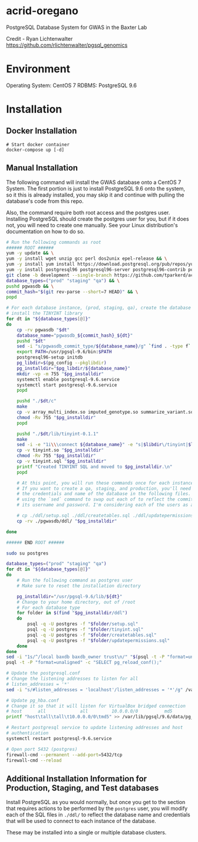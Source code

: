 # acrid-oregano
PostgreSQL Database System for GWAS in the Baxter Lab

Credit - Ryan Lichtenwalter https://github.com/rlichtenwalter/pgsql_genomics

# Environment
Operating System: CentOS 7
RDBMS: PostgreSQL 9.6

# Installation

## Docker Installation

    # Start docker container
    docker-compose up [-d]

## Manual Installation

The following command will install the GWAS database onto a CentOS 7 System.
The first portion is just to install PostgreSQL 9.6 onto the system, so it this 
is already installed, you may skip it and continue with pulling the database's
code from this repo.

Also, the command require both root access and the postgres user. Installing
PostgreSQL should create the postgres user for you, but if it does not, you will
need to create one manually. See your Linux distribution's documentation on how
to do so.

```bash
# Run the following commands as root
###### ROOT ######
yum -y update && \
yum -y install wget unzip gcc perl dos2unix epel-release && \
yum -y install yum install https://download.postgresql.org/pub/repos/yum/reporpms/EL-7-x86_64/pgdg-redhat-repo-latest.noarch.rpm && \
yum -y install postgresql96 postgresql96-server postgresql96-contrib postgresql96-libs postgresql96-devel && \
git clone -b development --single-branch https://github.com/tparkerd/acrid-oregano.git pgwasdb && \
database_types=("prod" "staging" "qa") && \
pushd pgwasdb && \
commit_hash="$(git rev-parse --short=7 HEAD)" && \
popd 

# For each database instance, (prod, staging, qa), create the database and 
# install the TINYINT library
for dt in "${database_types[@]}"
do
    cp -rv pgwasdb "$dt"
    database_name="pgwasdb_${commit_hash}_${dt}"
    pushd "$dt"
    sed -i "s/pgwasdb_commit_type/${database_name}/g" `find . -type f`
    export PATH=/usr/pgsql-9.6/bin:$PATH
    postgresql96-setup initdb
    pg_libdir=$(pg_config --pkglibdir)
    pg_installdir="$pg_libdir/${database_name}"
    mkdir -vp -m 755 "$pg_installdir"
    systemctl enable postgresql-9.6.service
    systemctl start postgresql-9.6.service
    popd 

    pushd "./$dt/c"
    make
    cp -v array_multi_index.so imputed_genotype.so summarize_variant.so "$pg_installdir"
    chmod -Rv 755 "$pg_installdir" 
    popd

    pushd "./$dt/lib/tinyint-0.1.1"
    make
    sed -i -e "1i\\\connect ${database_name}" -e "s|$libdir\/tinyint|$libdir/${database_name}/tinyint|g" tinyint.sql
    cp -v tinyint.so "$pg_installdir"
    chmod -Rv 755 "$pg_installdir"
    cp -v tinyint.sql "$pg_installdir"
    printf "Created TINYINT SQL and moved to $pg_installdir.\n"
    popd

    # At this point, you will run these commands once for each instance of the database
    # If you want to create a qa, staging, and production, you'll need to modify
    # the credentials and name of the database in the following files. I suggest
    # using the `sed` command to swap out each of to reflect the commit version and
    # its username and password. I'm considering each of the users as a role

    # cp ./ddl/setup.sql ./ddl/createtables.sql ./ddl/updatepermissions.sql "$pg_installdir"
    cp -rv ./pgwasdb/ddl/ "$pg_installdir"

done

###### END ROOT ######

sudo su postgres

database_types=("prod" "staging" "qa")
for dt in "${database_types[@]}"
do
    # Run the following command as postgres user
    # Make sure to reset the installation directory

    pg_installdir="/usr/pgsql-9.6/lib/${dt}"
    # Change to your home directory, out of /root
    # For each database type
    for folder in $(find "$pg_installdir/ddl")
    do
        psql -q -U postgres -f "$folder/setup.sql"
        psql -q -U postgres -f "$folder/tinyint.sql"
        psql -q -U postgres -f "$folder/createtables.sql"
        psql -q -U postgres -f "$folder/updatepermissions.sql"
    done
done
sed -i "1s/^/local baxdb baxdb_owner trust\n/" "$(psql -t -P "format=unaligned" -c "SHOW hba_file;")"
psql -t -P "format=unaligned" -c "SELECT pg_reload_conf();"

# Update the postgresql.conf
# Change the listening addresses to listen for all
# listen_addresses = '*'
sed -i "s/#listen_addresses = 'localhost'/listen_addresses = '*'/g" /var/lib/pgsql/9.6/data/postgresql.conf

# Update pg_hba.conf
# Change it so that it will listen for VirtualBox bridged connection
# host      all             all         10.0.0.0/0          md5
printf "host\tall\tall\t10.0.0.0/0\tmd5" >> /var/lib/pgsql/9.6/data/pg_hba.conf

# Restart postgresql service to update listening addresses and host
# authentication
systemctl restart postgresql-9.6.service

# Open port 5432 (postgres)
firewall-cmd --permanent --add-port=5432/tcp
firewall-cmd --reload

```

## Additional Installation Information for Production, Staging, and Test databases
Install PostgreSQL as you would normally, but once you get to the section that 
requires actions to be performed by the `postgres` user, you will modify each
of the SQL files in `./ddl/` to reflect the database name and credentials that
will be used to connect to each instance of the database.

These may be installed into a single or multiple database clusters.